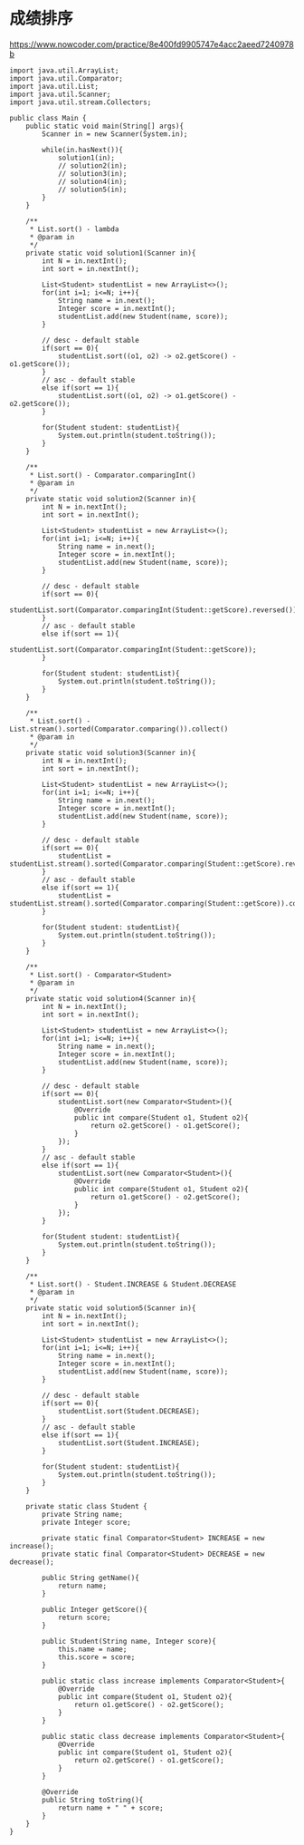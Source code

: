 # 成绩排序
https://www.nowcoder.com/practice/8e400fd9905747e4acc2aeed7240978b

    import java.util.ArrayList;
    import java.util.Comparator;
    import java.util.List;
    import java.util.Scanner;
    import java.util.stream.Collectors;
    
    public class Main {
        public static void main(String[] args){
            Scanner in = new Scanner(System.in);
    
            while(in.hasNext()){
                solution1(in);
                // solution2(in);
                // solution3(in);
                // solution4(in);
                // solution5(in);
            }
        }
    
        /**
         * List.sort() - lambda
         * @param in
         */
        private static void solution1(Scanner in){
            int N = in.nextInt();
            int sort = in.nextInt();
    
            List<Student> studentList = new ArrayList<>();
            for(int i=1; i<=N; i++){
                String name = in.next();
                Integer score = in.nextInt();
                studentList.add(new Student(name, score));
            }
    
            // desc - default stable
            if(sort == 0){
                studentList.sort((o1, o2) -> o2.getScore() - o1.getScore());
            }
            // asc - default stable
            else if(sort == 1){
                studentList.sort((o1, o2) -> o1.getScore() - o2.getScore());
            }
    
            for(Student student: studentList){
                System.out.println(student.toString());
            }
        }
    
        /**
         * List.sort() - Comparator.comparingInt()
         * @param in
         */
        private static void solution2(Scanner in){
            int N = in.nextInt();
            int sort = in.nextInt();
    
            List<Student> studentList = new ArrayList<>();
            for(int i=1; i<=N; i++){
                String name = in.next();
                Integer score = in.nextInt();
                studentList.add(new Student(name, score));
            }
    
            // desc - default stable
            if(sort == 0){
                studentList.sort(Comparator.comparingInt(Student::getScore).reversed());
            }
            // asc - default stable
            else if(sort == 1){
                studentList.sort(Comparator.comparingInt(Student::getScore));
            }
    
            for(Student student: studentList){
                System.out.println(student.toString());
            }
        }
    
        /**
         * List.sort() - List.stream().sorted(Comparator.comparing()).collect()
         * @param in
         */
        private static void solution3(Scanner in){
            int N = in.nextInt();
            int sort = in.nextInt();
    
            List<Student> studentList = new ArrayList<>();
            for(int i=1; i<=N; i++){
                String name = in.next();
                Integer score = in.nextInt();
                studentList.add(new Student(name, score));
            }
    
            // desc - default stable
            if(sort == 0){
                studentList = studentList.stream().sorted(Comparator.comparing(Student::getScore).reversed()).collect(Collectors.toList());
            }
            // asc - default stable
            else if(sort == 1){
                studentList = studentList.stream().sorted(Comparator.comparing(Student::getScore)).collect(Collectors.toList());
            }
    
            for(Student student: studentList){
                System.out.println(student.toString());
            }
        }
    
        /**
         * List.sort() - Comparator<Student>
         * @param in
         */
        private static void solution4(Scanner in){
            int N = in.nextInt();
            int sort = in.nextInt();
    
            List<Student> studentList = new ArrayList<>();
            for(int i=1; i<=N; i++){
                String name = in.next();
                Integer score = in.nextInt();
                studentList.add(new Student(name, score));
            }
    
            // desc - default stable
            if(sort == 0){
                studentList.sort(new Comparator<Student>(){
                    @Override
                    public int compare(Student o1, Student o2){
                        return o2.getScore() - o1.getScore();
                    }
                });
            }
            // asc - default stable
            else if(sort == 1){
                studentList.sort(new Comparator<Student>(){
                    @Override
                    public int compare(Student o1, Student o2){
                        return o1.getScore() - o2.getScore();
                    }
                });
            }
    
            for(Student student: studentList){
                System.out.println(student.toString());
            }
        }
    
        /**
         * List.sort() - Student.INCREASE & Student.DECREASE
         * @param in
         */
        private static void solution5(Scanner in){
            int N = in.nextInt();
            int sort = in.nextInt();
    
            List<Student> studentList = new ArrayList<>();
            for(int i=1; i<=N; i++){
                String name = in.next();
                Integer score = in.nextInt();
                studentList.add(new Student(name, score));
            }
    
            // desc - default stable
            if(sort == 0){
                studentList.sort(Student.DECREASE);
            }
            // asc - default stable
            else if(sort == 1){
                studentList.sort(Student.INCREASE);
            }
    
            for(Student student: studentList){
                System.out.println(student.toString());
            }
        }
    
        private static class Student {
            private String name;
            private Integer score;
    
            private static final Comparator<Student> INCREASE = new increase();
            private static final Comparator<Student> DECREASE = new decrease();
    
            public String getName(){
                return name;
            }
    
            public Integer getScore(){
                return score;
            }
    
            public Student(String name, Integer score){
                this.name = name;
                this.score = score;
            }
    
            public static class increase implements Comparator<Student>{
                @Override
                public int compare(Student o1, Student o2){
                    return o1.getScore() - o2.getScore();
                }
            }
    
            public static class decrease implements Comparator<Student>{
                @Override
                public int compare(Student o1, Student o2){
                    return o2.getScore() - o1.getScore();
                }
            }
    
            @Override
            public String toString(){
                return name + " " + score;
            }
        }
    }
    

